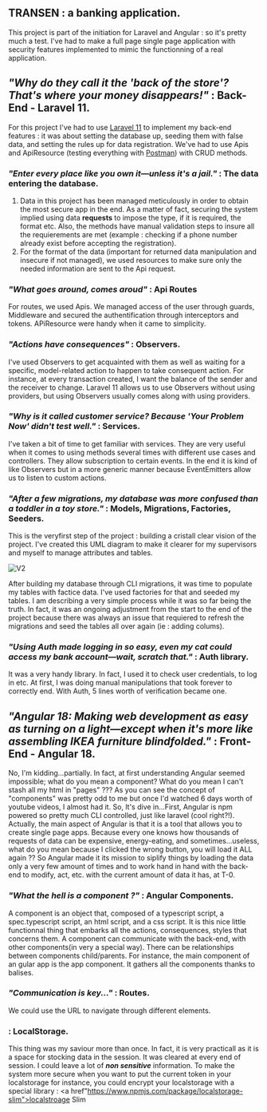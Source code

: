 ## TRANSEN : a banking application.

This project is part of the initiation for Laravel and Angular : so it's pretty much a test. 
I've had to make a full page single page application with security features implemented to mimic the functionning of a real application.

## <i>"Why do they call it the 'back of the store'? That's where your money disappears!"</i> : Back-End - Laravel 11.

For this project I've had to use <a href="https://laravel.com/docs/11.x/releases">Laravel 11</a> to implement my back-end features : it was about setting the database up, seeding them with false data, 
and setting the rules up for data registration. 
We've had to use Apis and ApiResource (testing everything with <a href="https://www.postman.com">Postman</a>) with CRUD methods.

### <i>"Enter every place like you own it—unless it's a jail."</i> : The data entering the database.
<ol>
<li>Data in this project has been managed meticulously in order to obtain the most secure app in the end. As a matter of fact, securing the system implied using data <strong>requests</strong> to impose the type,
if it is required, the format etc. Also, the methods have manual validation steps to insure all the requierements are met (example : checking if a phone number already exist before accepting the registration).</li>

<li>For the format of the data (important for returned data manipulation and insecure if not managed), we used resources to make sure only the needed information are sent to the Api request. 

</ol>


### <i>"What goes around, comes aroud"</i> : Api Routes

For routes, we used Apis. We managed access of the user through guards, Middleware and secured the authentification through interceptors and tokens. APiResource were handy when it came to simplicity.

### <i>"Actions have consequences"</i> : Observers. 

I've used Observers to get acquainted with them as well as waiting for a specific, model-related action to happen to take consequent action. For instance, at every transaction created, 
I want the balance of the sender and the receiver to change. Laravel 11 allows us to use Observers without using providers, but using Observers usually comes along with using providers. 

### <i>"Why is it called customer service? Because 'Your Problem Now' didn't test well."</i> : Services.

I've taken a bit of time to get familiar with services. They are very useful when it comes to using methods several times with different use cases and controllers. They allow subscription to certain events.
In the end it is kind of like Observers but in a more generic manner because EventEmitters allow us to listen to custom actions. 

### <i>"After a few migrations, my database was more confused than a toddler in a toy store."</i> : Models, Migrations, Factories, Seeders.
This is the veryfirst step of the project : building a cristall clear vision of the project. I've created this UML diagram to make it clearer for my supervisors and myself to manage attributes and tables. 

![V2](https://github.com/thatgirlAm/projetTest/assets/117035426/9bfeb668-37f5-471e-9e45-0a4c3ec8dc5a)

After building my database through CLI migrations, it was time to populate my tables with factice data. I've used factories for that and seeded my tables. I am describing a very simple process while it was so far 
being the truth. In fact, it was an ongoing adjustment from the start to the end of the project because there was always an issue that requiered to refresh the migrations and seed the tables all over again (ie : adding colums).

### <i>"Using Auth made logging in so easy, even my cat could access my bank account—wait, scratch that."</i> : Auth library. 
It was a very handy library. In fact, I used it to check user credentials, to log in etc. At first, I was doing manual manipulations that took forever to correctly end. With Auth, 5 lines worth of verification became one. 

## <i>"Angular 18: Making web development as easy as turning on a light—except when it's more like assembling IKEA furniture blindfolded."</i> : Front-End - Angular 18. 

No, I'm kidding...partially. In fact, at first understanding Angular seemed impossible; what do you mean a component? What do you mean I can't stash all my html in "pages" ??? As you can see the concept of "components"
was pretty odd to me but once I'd watched 6 days worth of youtube videos, I almost had it. So, lt's dive in...First, Angular is npm powered so pretty much CLI controlled, just like laravel (cool right?!).
Actually, the main aspect of Angular is that it is a tool that allows you to create single page apps. Because every one knows how thousands of requests of data can be expensive, energy-eating, and sometimes...useless, what do you mean because I clicked the wrong button, you will load it ALL again ??
So Angular made it its mission to siplify things by loading the data only a very few amount of times and to work hand in hand with the back-end to modify, act, etc. with the current amount of data it has, at T-0.

### <i>"What the hell is a component  ?"</i> : Angular Components.

A component is an object that, composed of a typescript script, a spec.typescript script, an html script, and a css script. It is this nice little functionnal thing that embarks all the actions, consequences, styles that concerns them.
A component can communicate with the back-end, with other components(in very a special way). There can be relationships between components child/parents. For instance, the main component of an gular app is the app component. It gathers all the components thanks to balises. 

### <i>"Communication is key..."</i> : Routes.
We could use the URL to navigate through different elements. 

### <i></i> : LocalStorage.
This thing was my saviour more than once. In fact, it is very practicall as it is a space for stocking data in the session. It was cleared at every end of session. I could leave a lot of <strong>*non sensitive*</strong> information.
To make the system more secure when you want to put the current token in your localstorage for instance, you could encrypt your localstorage with a special library : <a href"https://www.npmjs.com/package/localstorage-slim">localstroage Slim</a>
